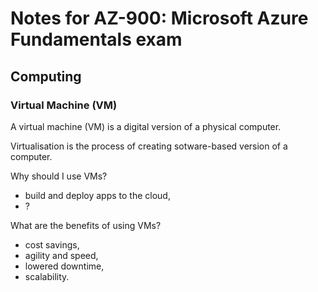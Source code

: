 # Notes for AZ-900: Microsoft Azure Fundamentals exam
## Computing
### Virtual Machine (VM)

A virtual machine (VM) is a digital version of a physical computer.

Virtualisation is the process of creating sotware-based version of a computer.

Why should I use VMs?
* build and deploy apps to the cloud,
* ?

What are the benefits of using VMs?
* cost savings,
* agility and speed,
* lowered downtime,
* scalability.

